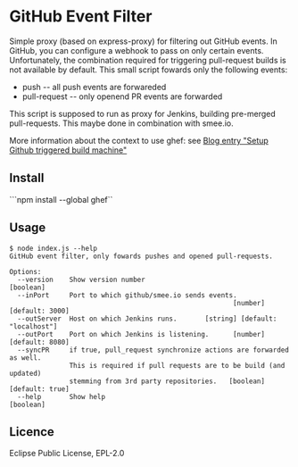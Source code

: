 # GitHub Event Filter

Simple proxy (based on express-proxy) for filtering out GitHub events.
In GitHub, you can configure a webhook to pass on only certain events. Unfortunately, the combination required for triggering pull-request builds is not available by default. This small script fowards only the following events:

- push -- all push events are forwareded
- pull-request -- only openend PR events are forwarded

This script is supposed to run as proxy for Jenkins, building pre-merged pull-requests. This maybe done in combination with smee.io.

More information about the context to use ghef: see [Blog entry "Setup Github triggered build machine"](https://jevopisdeveloperblog.blogspot.com/2019/10/setup-github-triggered-build-machine.html)

## Install

```npm install --global ghef``

## Usage

```
$ node index.js --help
GitHub event filter, only fowards pushes and opened pull-requests.

Options:
  --version    Show version number                                     [boolean]
  --inPort     Port to which github/smee.io sends events.
                                                        [number] [default: 3000]
  --outServer  Host on which Jenkins runs.       [string] [default: "localhost"]
  --outPort    Port on which Jenkins is listening.      [number] [default: 8080]
  --syncPR     if true, pull_request synchronize actions are forwarded as well.
               This is required if pull requests are to be build (and updated)
               stemming from 3rd party repositories.   [boolean] [default: true]
  --help       Show help                                               [boolean]
```

## Licence

Eclipse Public License, EPL-2.0